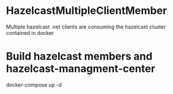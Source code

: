 # HazelcastMultipleClientMember
Multiple hazelcast .net clients are consuming the hazelcast cluster contained in docker
# Build hazelcast members and hazelcast-managment-center
docker-compose up -d

